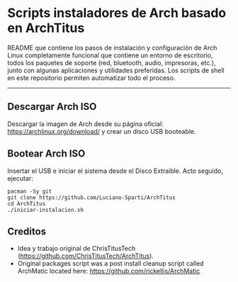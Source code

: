 # Scripts instaladores de Arch basado en ArchTitus 

README que contiene los pasos de instalación y configuración de Arch Linux completamente funcional que contiene un entorno de escritorio, todos los paquetes de soporte (red, bluetooth, audio, impresoras, etc.), junto con algunas aplicaciones y utilidades preferidas. Los scripts de shell en este repositorio permiten automatizar todo el proceso.

---
## Descargar Arch ISO

Descargar la imagen de Arch desde su página oficial: <https://archlinux.org/download/> y crear un disco USB booteable.

## Bootear Arch ISO

Insertar el USB e iniciar el sistema desde el Disco Extraible. Acto seguido, ejecutar:

```
pacman -Sy git
git clone https://github.com/Luciano-Sparti/ArchTitus
cd ArchTitus
./iniciar-instalacion.sh
```

## Creditos

- Idea y trabajo original de ChrisTitusTech (https://github.com/ChrisTitusTech/ArchTitus).
- Original packages script was a post install cleanup script called ArchMatic located here: https://github.com/rickellis/ArchMatic
